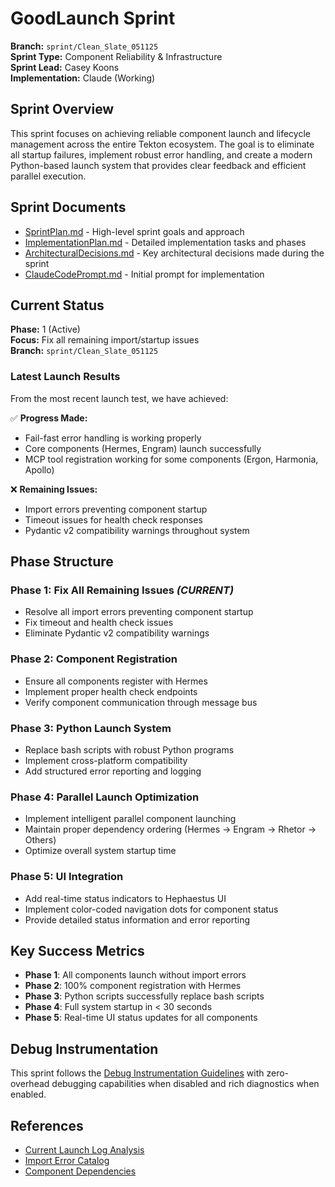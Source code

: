 # GoodLaunch Sprint

**Branch:** `sprint/Clean_Slate_051125`  
**Sprint Type:** Component Reliability & Infrastructure  
**Sprint Lead:** Casey Koons  
**Implementation:** Claude (Working)

## Sprint Overview

This sprint focuses on achieving reliable component launch and lifecycle management across the entire Tekton ecosystem. The goal is to eliminate all startup failures, implement robust error handling, and create a modern Python-based launch system that provides clear feedback and efficient parallel execution.

## Sprint Documents

- [SprintPlan.md](./SprintPlan.md) - High-level sprint goals and approach
- [ImplementationPlan.md](./ImplementationPlan.md) - Detailed implementation tasks and phases
- [ArchitecturalDecisions.md](./ArchitecturalDecisions.md) - Key architectural decisions made during the sprint
- [ClaudeCodePrompt.md](./ClaudeCodePrompt.md) - Initial prompt for implementation

## Current Status

**Phase:** 1 (Active)  
**Focus:** Fix all remaining import/startup issues  
**Branch:** `sprint/Clean_Slate_051125`

### Latest Launch Results

From the most recent launch test, we have achieved:

✅ **Progress Made:**
- Fail-fast error handling is working properly
- Core components (Hermes, Engram) launch successfully
- MCP tool registration working for some components (Ergon, Harmonia, Apollo)

❌ **Remaining Issues:**
- Import errors preventing component startup
- Timeout issues for health check responses  
- Pydantic v2 compatibility warnings throughout system

## Phase Structure

### Phase 1: Fix All Remaining Issues *(CURRENT)*
- Resolve all import errors preventing component startup
- Fix timeout and health check issues
- Eliminate Pydantic v2 compatibility warnings

### Phase 2: Component Registration
- Ensure all components register with Hermes
- Implement proper health check endpoints
- Verify component communication through message bus

### Phase 3: Python Launch System  
- Replace bash scripts with robust Python programs
- Implement cross-platform compatibility
- Add structured error reporting and logging

### Phase 4: Parallel Launch Optimization
- Implement intelligent parallel component launching
- Maintain proper dependency ordering (Hermes → Engram → Rhetor → Others)
- Optimize overall system startup time

### Phase 5: UI Integration
- Add real-time status indicators to Hephaestus UI
- Implement color-coded navigation dots for component status
- Provide detailed status information and error reporting

## Key Success Metrics

- **Phase 1**: All components launch without import errors
- **Phase 2**: 100% component registration with Hermes  
- **Phase 3**: Python scripts successfully replace bash scripts
- **Phase 4**: Full system startup in < 30 seconds
- **Phase 5**: Real-time UI status updates for all components

## Debug Instrumentation

This sprint follows the [Debug Instrumentation Guidelines](/MetaData/TektonDocumentation/DeveloperGuides/Debugging/DebuggingInstrumentation.md) with zero-overhead debugging capabilities when disabled and rich diagnostics when enabled.

## References

- [Current Launch Log Analysis](./StatusReports/Phase1Status.md)
- [Import Error Catalog](./ImplementationPlan.md#import-error-analysis)
- [Component Dependencies](./ArchitecturalDecisions.md#dependency-management)